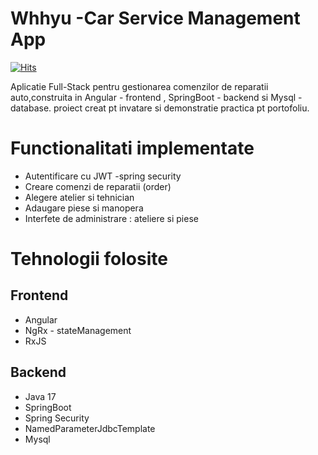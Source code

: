 # Whhyu -Car Service  Management App
[![Hits](https://hits.seeyoufarm.com/api/count/incr/badge.svg?url=https://github.com/damdravic/serviceAuto&count_bg=%2379C83D&title_bg=%23555555&icon=github.svg&title=visitors&edge_flat=false)](https://hits.seeyoufarm.com)

Aplicatie Full-Stack pentru gestionarea comenzilor de reparatii auto,construita in Angular - frontend , SpringBoot - backend si Mysql - database.
proiect creat pt invatare si demonstratie practica pt portofoliu.

# Functionalitati  implementate

- Autentificare cu JWT -spring security
- Creare comenzi de reparatii (order)
- Alegere atelier si tehnician
- Adaugare piese si manopera
- Interfete de administrare : ateliere si piese

# Tehnologii folosite

## Frontend
- Angular
- NgRx - stateManagement
- RxJS

## Backend
- Java 17 
- SpringBoot
- Spring Security
- NamedParameterJdbcTemplate
- Mysql
